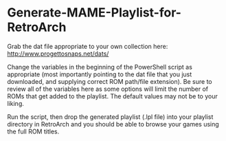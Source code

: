# Generate-MAME-Playlist-for-RetroArch

Grab the dat file appropriate to your own collection here:  http://www.progettosnaps.net/dats/

Change the variables in the beginning of the PowerShell script as appropriate (most importantly pointing to the dat file that you just downloaded, and supplying correct ROM path/file extension).  Be sure to review all of the variables here as some options will limit the number of ROMs that get added to the playlist.  The default values may not be to your liking.

Run the script, then drop the generated playlist (.lpl file) into your playlist directory in RetroArch and you should be able to browse your games using the full ROM titles.
